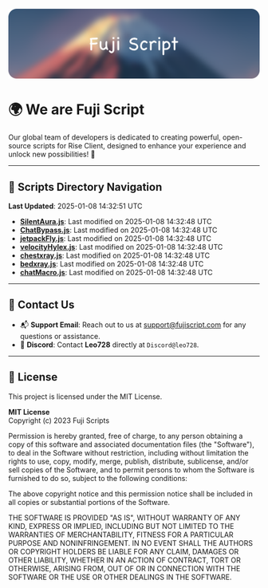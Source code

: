 ![Banner](.github/b.webp)

# 🌍 **We are Fuji Script**

Our global team of developers is dedicated to creating powerful, open-source scripts for Rise Client, designed to enhance your experience and unlock new possibilities! 🌟

---
<!-- SCRIPTS_NAVIGATION_START -->
## 📂 **Scripts Directory Navigation**

**Last Updated**: 2025-01-08 14:32:51 UTC

- **[SilentAura.js](scripts/SilentAura.js)**: Last modified on 2025-01-08 14:32:48 UTC
- **[ChatBypass.js](scripts/ChatBypass.js)**: Last modified on 2025-01-08 14:32:48 UTC
- **[jetpackFly.js](scripts/jetpackFly.js)**: Last modified on 2025-01-08 14:32:48 UTC
- **[velocityHylex.js](scripts/velocityHylex.js)**: Last modified on 2025-01-08 14:32:48 UTC
- **[chestxray.js](scripts/chestxray.js)**: Last modified on 2025-01-08 14:32:48 UTC
- **[bedxray.js](scripts/bedxray.js)**: Last modified on 2025-01-08 14:32:48 UTC
- **[chatMacro.js](scripts/chatMacro.js)**: Last modified on 2025-01-08 14:32:48 UTC

<!-- SCRIPTS_NAVIGATION_END -->

---

## 💬 **Contact Us**  
- 📬 **Support Email**: Reach out to us at [support@fujiscript.com](mailto:support@fujiscript.com) for any questions or assistance.  
- 💬 **Discord**: Contact **Leo728** directly at `Discord@leo728`.

---

## 📜 **License**

This project is licensed under the MIT License.  

**MIT License**  
Copyright (c) 2023 Fuji Scripts  

Permission is hereby granted, free of charge, to any person obtaining a copy of this software and associated documentation files (the "Software"), to deal in the Software without restriction, including without limitation the rights to use, copy, modify, merge, publish, distribute, sublicense, and/or sell copies of the Software, and to permit persons to whom the Software is furnished to do so, subject to the following conditions:  

The above copyright notice and this permission notice shall be included in all copies or substantial portions of the Software.  

THE SOFTWARE IS PROVIDED "AS IS", WITHOUT WARRANTY OF ANY KIND, EXPRESS OR IMPLIED, INCLUDING BUT NOT LIMITED TO THE WARRANTIES OF MERCHANTABILITY, FITNESS FOR A PARTICULAR PURPOSE AND NONINFRINGEMENT. IN NO EVENT SHALL THE AUTHORS OR COPYRIGHT HOLDERS BE LIABLE FOR ANY CLAIM, DAMAGES OR OTHER LIABILITY, WHETHER IN AN ACTION OF CONTRACT, TORT OR OTHERWISE, ARISING FROM, OUT OF OR IN CONNECTION WITH THE SOFTWARE OR THE USE OR OTHER DEALINGS IN THE SOFTWARE.  
